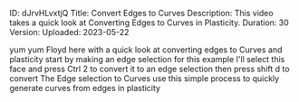 ID: dJrvHLvxtjQ
Title: Convert Edges to Curves
Description: This video takes a quick look at Converting Edges to Curves in Plasticity.
Duration: 30
Version: 
Uploaded: 2023-05-22

yum yum
Floyd here with a quick look at
converting edges to Curves and
plasticity start by making an edge
selection for this example I'll select
this face and press Ctrl 2 to convert it
to an edge selection then press shift d
to convert The Edge selection to Curves
use this simple process to quickly
generate curves from edges in plasticity

